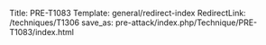 Title: PRE-T1083
Template: general/redirect-index
RedirectLink: /techniques/T1306
save_as: pre-attack/index.php/Technique/PRE-T1083/index.html